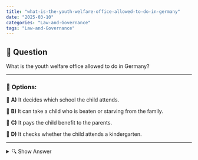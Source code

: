 ```yaml
---
title: "what-is-the-youth-welfare-office-allowed-to-do-in-germany"
date: "2025-03-10"
categories: "Law-and-Governance"
tags: "Law-and-Governance"
---
```


## 📌 **Question**

What is the youth welfare office allowed to do in Germany?



---

### 📝 **Options:**

🔘 **A)** It decides which school the child attends.

🔘 **B)** It can take a child who is beaten or starving from the family.

🔘 **C)** It pays the child benefit to the parents.

🔘 **D)** It checks whether the child attends a kindergarten.

---

<details>
  <summary>🔍 Show Answer</summary>

  <p>
💡  <b>Correct Answer:</b>  b
  </p>
  <p>
    📖<b>Explanation:</b>
    The Youth Welfare Office is an authority in Germany that is responsible for child protection and family support. It promotes the well-being of children and young people by intervening in the event of problems, offering advice and taking measures to protect children. This also includes monitoring compliance with care obligations, support with educational issues and, if necessary, taking children into care in vulnerable situations. The Youth Welfare Office works closely with schools, kindergartens and other institutions to ensure the best possible environment for the development of the children.
  </p>
</details>
